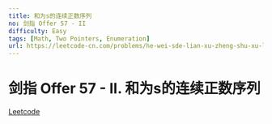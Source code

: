 ```yaml
---
title: 和为s的连续正数序列
no: 剑指 Offer 57 - II
difficulty: Easy
tags: [Math, Two Pointers, Enumeration]
url: https://leetcode-cn.com/problems/he-wei-sde-lian-xu-zheng-shu-xu-lie-lcof/
---
```


# 剑指 Offer 57 - II. 和为s的连续正数序列

[Leetcode](https://leetcode-cn.com/problems/he-wei-sde-lian-xu-zheng-shu-xu-lie-lcof/)

